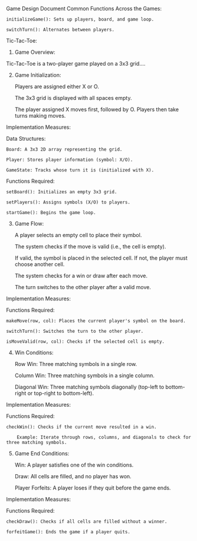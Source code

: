 Game Design Document
Common Functions Across the Games:

    initializeGame(): Sets up players, board, and game loop.

    switchTurn(): Alternates between players.

Tic-Tac-Toe:

1. Game Overview:

Tic-Tac-Toe is a two-player game played on a 3x3 grid....

2. Game Initialization:

    Players are assigned either X or O.

    The 3x3 grid is displayed with all spaces empty.

    The player assigned X moves first, followed by O. Players then take turns making moves.

Implementation Measures:

Data Structures:

    Board: A 3x3 2D array representing the grid.

    Player: Stores player information (symbol: X/O).

    GameState: Tracks whose turn it is (initialized with X).

Functions Required:

    setBoard(): Initializes an empty 3x3 grid.

    setPlayers(): Assigns symbols (X/O) to players.

    startGame(): Begins the game loop.

3. Game Flow:

    A player selects an empty cell to place their symbol.

    The system checks if the move is valid (i.e., the cell is empty).

    If valid, the symbol is placed in the selected cell. If not, the player must choose another cell.

    The system checks for a win or draw after each move.

    The turn switches to the other player after a valid move.

Implementation Measures:

Functions Required:

    makeMove(row, col): Places the current player's symbol on the board.

    switchTurn(): Switches the turn to the other player.

    isMoveValid(row, col): Checks if the selected cell is empty.

4. Win Conditions:

    Row Win: Three matching symbols in a single row.

    Column Win: Three matching symbols in a single column.

    Diagonal Win: Three matching symbols diagonally (top-left to bottom-right or top-right to bottom-left).

Implementation Measures:

Functions Required:

    checkWin(): Checks if the current move resulted in a win.

        Example: Iterate through rows, columns, and diagonals to check for three matching symbols.

5. Game End Conditions:

    Win: A player satisfies one of the win conditions.

    Draw: All cells are filled, and no player has won.

    Player Forfeits: A player loses if they quit before the game ends.

Implementation Measures:

Functions Required:

    checkDraw(): Checks if all cells are filled without a winner.

    forfeitGame(): Ends the game if a player quits.